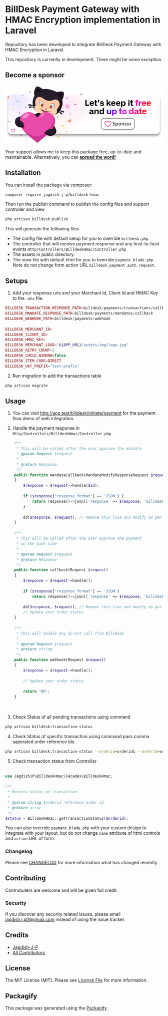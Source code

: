 # BillDesk Payment Gateway with HMAC Encryption implementation in Laravel

 Repository has been developed to integrate BillDesk Payment Gateway with HMAC Encryption in Laravel.
 
 This repository is currently in development. There might be some exception.

## Become a sponsor

[![](.github/assets/support.png)](https://github.com/sponsors/Jagdish-J-P)

Your support allows me to keep this package free, up-to-date and maintainable. Alternatively, you can **[spread the word!](http://twitter.com/share?text=I+am+using+this+cool+PHP+package&url=https://github.com/jagdish-j-p/billdesk-hmac&hashtags=PHP,Laravel,BillDesk)**

## Installation

You can install the package via composer:

```bash
composer require jagdish-j-p/billdesk-hmac
```

Then run the publish command to publish the config files and support controller and view

```bash
php artisan billdesk:publish
```

This will generate the following files

- The config file with default setup for you to override `billdesk.php`
- The controller that will receive payment response and any host-to-host events `Http/Controllers/BilldeskHmac/Controller.php`
- The assets in public directory.
- The view file with default html for you to override `payment.blade.php`. Note do not change form action URL `billdesk.payment.auth.request`.

## Setups

1. Add your response urls and your Merchant Id, Client Id and HMAC Key to the `.env` file.

```php
BILLDESK_TRANSACTION_RESPONSE_PATH=billdesk/payments/transactions/callback
BILLDESK_MANDATE_RESPONSE_PATH=billdesk/payments/mandates/callback
BILLDESK_WEBHOOK_PATH=billdesk/payments/webhook

BILLDESK_MERCHANT_ID=
BILLDESK_CLIENT_ID=
BILLDESK_HMAC_KEY=
BILLDESK_MERCHANT_LOGO="${APP_URL}/assets/img/logo.jpg"
BILLDESK_RETRY_COUNT=3
BILLDESK_CHILD_WINDOW=false
BILLDESK_ITEM_CODE=DIRECT
BILLDESK_UAT_PREFIX="test-prefix"
```

2. Run migration to add the transactions table

```bash
php artisan migrate
```

## Usage

1. You can visit <a href='http://app.test/billdesk/initiate/payment'>http://app.test/billdesk/initiate/payment</a> for the payment flow demo of web integration.

2. Handle the payment response in `Http/Controllers/BilldeskHmac/Controller.php`

```php
    /**
     * This will be called after the user approve the mandate
     * @param Request $request
     *
     * @return Response
     */
    public function mandateCallback(MandateModifyResponseRequest $request, $id = null)
    {
        $response = $request->handle($id);

        if ($response['response_format'] == 'JSON') {
            return response()->json(['response' => $response, 'billdesk_response' => $request->all()]);
        }

        dd($response, $request); // Remove this line and modify as per your needs.
    }
    
    /**
     * This will be called after the user approve the payment
     * on the bank side
     *
     * @param Request $request
     * @return Response
     */
    public function callback(Request $request)
    {
        $response = $request->handle();

        if ($response['response_format'] == 'JSON')
            return response()->json(['response' => $response, 'billdesk_response' => $request->all()]);

        dd($response, $request); // Remove this line and modify as per your needs.
        // Update your order status
    }

    /**
     * This will handle any direct call from BillDesk
     *
     * @param Request $request
     * @return string
     */
    public function webhook(Request $request)
    {
        $response = $request->handle();

        // Update your order status

        return 'OK';
    }

	
```

3. Check Status of all pending transactions using command

```bash
php artisan billdesk:transaction-status
```

4. Check Status of specific transaction using command pass comma saperated order reference ids.

```bash
php artisan billdesk:transaction-status --orderid=orderid1 --orderid=orderid2 --orderid=orderid3
```

5. Check transaction status from Controller

```php

use JagdishJP\BilldeskHmac\Facades\BilldeskHmac;

/**
 * Returns status of transaction
 * 
 * @param string $orderid reference order id
 * @return array
 */
$status = BilldeskHmac::getTransactionStatus($orderid);
```

You can also override `payment.blade.php` with your custom design to integrate with your layout. but do not change `name` attribute of html controls and `action` URL of form.

### Changelog

Please see [CHANGELOG](CHANGELOG.md) for more information what has changed recently.

## Contributing

Contrubuters are welcome and will be given full credit.

### Security

If you discover any security related issues, please email jagdish.j.ptl@gmail.com instead of using the issue tracker.

## Credits

- [Jagdish-J-P](https://github.com/jagdish-j-p)
- [All Contributors](../../contributors)

## License

The MIT License (MIT). Please see [License File](LICENSE.md) for more information.

## Packagify

This package was generated using the [Packagify](https://github.com/jagdish-j-p/packagify).
